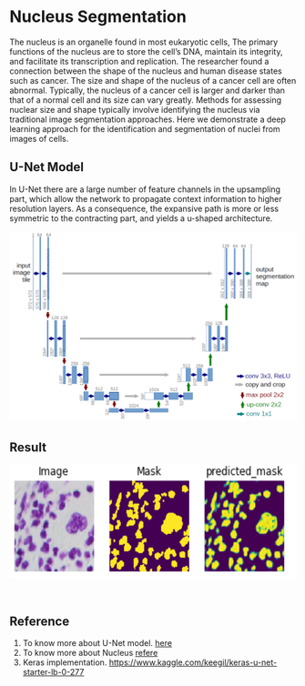 # Nucleus Segmentation

The nucleus is an organelle found in most eukaryotic cells, The primary functions of the nucleus are to store the cell’s DNA, maintain its integrity, and facilitate its transcription and replication. The researcher found a connection between the shape of the nucleus and human disease states such as cancer. The size and shape of the nucleus of a cancer cell are often abnormal. Typically, the nucleus of a cancer cell is larger and darker than that of a normal cell and its size can vary greatly. Methods for assessing nuclear size and shape typically involve identifying the nucleus via traditional image segmentation approaches. Here we demonstrate a deep learning approach for the identification and segmentation of nuclei from images of cells.

## U-Net Model 

In U-Net there are a large number of feature channels in the upsampling part, which allow the network to propagate context information to higher resolution layers. As a consequence, the expansive path is more or less symmetric to the contracting part, and yields a u-shaped architecture.

<img src="https://github.com/Rakeshvcr/Nucleus_segmentation/blob/master/images/u-net-architecture.png" width="700">

## Result

<img src="https://github.com/Rakeshvcr/Nucleus_segmentation/blob/master/images/Image.png" width="550" height="200"> 

&nbsp;
## Reference

1. To know more about U-Net model. [here](https://arxiv.org/pdf/1505.04597.pdf)
2. To know more about Nucleus [refere](https://www.cancer.org/treatment/understanding-your-diagnosis/tests/testing-biopsy-and-cytology-specimens-for-cancer/what-doctors-look-for.html)
3. Keras implementation. <https://www.kaggle.com/keegil/keras-u-net-starter-lb-0-277>
